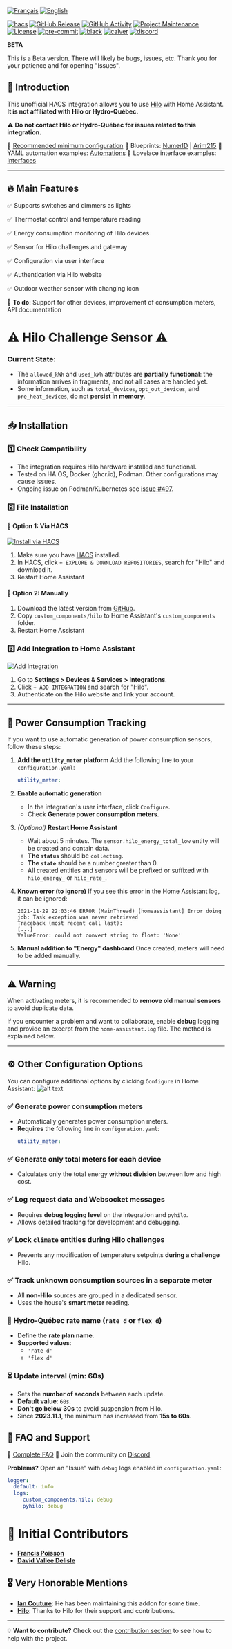 [![Français][Françaisshield]][Français]
[![English][Englishshield]][English]

[![hacs][hacsbadge]][hacs]
[![GitHub Release][releases-shield]][releases]
[![GitHub Activity][commits-shield]][commits]
[![Project Maintenance][maintenance-shield]][user_profile]
[![License][license-shield]][license]
[![pre-commit][pre-commit-shield]][pre-commit]
[![black][black-shield]][black]
[![calver][calver-shield]][calver]
[![discord][discord-shield]][discord]

**BETA**

This is a Beta version. There will likely be bugs, issues, etc. Thank you for your patience and for opening "Issues".






## 📌 Introduction
This unofficial HACS integration allows you to use [Hilo](https://www.hiloenergie.com/fr-ca/) with Home Assistant. **It is not affiliated with Hilo or Hydro-Québec.**

**⚠️ Do not contact Hilo or Hydro-Québec for issues related to this integration.**

🔗 [Recommended minimum configuration](https://github.com/dvd-dev/hilo/wiki/FAQ-%E2%80%90-Français#avez-vous-une-configuration-recommandée)
🔗 Blueprints: [NumerID](https://github.com/NumerID/blueprint_hilo) | [Arim215](https://github.com/arim215/ha-hilo-blueprints)
🔗 YAML automation examples: [Automations](https://github.com/dvd-dev/hilo/tree/main/doc/automations)
🔗 Lovelace interface examples: [Interfaces](https://github.com/dvd-dev/hilo/wiki/Utilisation)

---

## 🔥 Main Features
✅ Supports switches and dimmers as lights

✅ Thermostat control and temperature reading

✅ Energy consumption monitoring of Hilo devices

✅ Sensor for Hilo challenges and gateway

✅ Configuration via user interface

✅ Authentication via Hilo website

✅ Outdoor weather sensor with changing icon


📌 **To do**: Support for other devices, improvement of consumption meters, API documentation

# ⚠️ Hilo Challenge Sensor ⚠️

### Current State:
- The `allowed_kWh` and `used_kWh` attributes are **partially functional**: the information arrives in fragments, and not all cases are handled yet.
- Some information, such as `total_devices`, `opt_out_devices`, and `pre_heat_devices`, do not **persist in memory**.

---

## 📥 Installation
### 1️⃣ Check Compatibility
- The integration requires Hilo hardware installed and functional.
- Tested on HA OS, Docker (ghcr.io), Podman. Other configurations may cause issues.
- Ongoing issue on Podman/Kubernetes see [issue #497](https://github.com/dvd-dev/hilo/issues/497).

### 2️⃣ File Installation
#### 🔹 Option 1: Via HACS
[![Install via HACS](https://my.home-assistant.io/badges/hacs_repository.svg)](https://my.home-assistant.io/redirect/hacs_repository/?owner=dvd-dev&repository=hilo&category=integration)

1. Make sure you have [HACS](https://hacs.xyz/docs/use/download/download/) installed.
2. In HACS, click `+ EXPLORE & DOWNLOAD REPOSITORIES`, search for "Hilo" and download it.
3. Restart Home Assistant

#### 🔹 Option 2: Manually
1. Download the latest version from [GitHub](https://github.com/dvd-dev/hilo/releases/latest).
2. Copy `custom_components/hilo` to Home Assistant's `custom_components` folder.
3. Restart Home Assistant

### 3️⃣ Add Integration to Home Assistant
[![Add Integration](https://my.home-assistant.io/badges/config_flow_start.svg)](https://my.home-assistant.io/redirect/config_flow_start/?domain=hilo)

1. Go to **Settings > Devices & Services > Integrations**.
2. Click `+ ADD INTEGRATION` and search for "Hilo".
3. Authenticate on the Hilo website and link your account.

---

## 📌 Power Consumption Tracking
If you want to use automatic generation of power consumption sensors, follow these steps:

1. **Add the `utility_meter` platform**
   Add the following line to your `configuration.yaml`:
   ```yaml
   utility_meter:
   ```

2. **Enable automatic generation**
   - In the integration's user interface, click `Configure`.
   - Check **Generate power consumption meters**.

3. *(Optional)* **Restart Home Assistant**
   - Wait about 5 minutes. The `sensor.hilo_energy_total_low` entity will be created and contain data.
   - **The `status`** should be `collecting`.
   - **The `state`** should be a number greater than 0.
   - All created entities and sensors will be prefixed or suffixed with `hilo_energy_` or `hilo_rate_`.

4. **Known error (to ignore)**
   If you see this error in the Home Assistant log, it can be ignored:
   ```
   2021-11-29 22:03:46 ERROR (MainThread) [homeassistant] Error doing job: Task exception was never retrieved
   Traceback (most recent call last):
   [...]
   ValueError: could not convert string to float: 'None'
   ```

5. **Manual addition to "Energy" dashboard**
   Once created, meters will need to be added manually.

---

## ⚠️ Warning
When activating meters, it is recommended to **remove old manual sensors** to avoid duplicate data.

If you encounter a problem and want to collaborate, enable **debug** logging and provide an excerpt from the `home-assistant.log` file. The method is explained below.

---

## ⚙️ Other Configuration Options
You can configure additional options by clicking `Configure` in Home Assistant:
![alt text](image.png)
### ✅ **Generate power consumption meters**
- Automatically generates power consumption meters.
- **Requires** the following line in `configuration.yaml`:
  ```yaml
  utility_meter:
  ```

### ✅ **Generate only total meters for each device**
- Calculates only the total energy **without division** between low and high cost.

### ✅ **Log request data and Websocket messages**
- Requires **debug logging level** on the integration and `pyhilo`.
- Allows detailed tracking for development and debugging.

### ✅ **Lock `climate` entities during Hilo challenges**
- Prevents any modification of temperature setpoints **during a challenge** Hilo.

### ✅ **Track unknown consumption sources in a separate meter**
- All **non-Hilo** sources are grouped in a dedicated sensor.
- Uses the house's **smart meter** reading.

### 📌 **Hydro-Québec rate name** (`rate d` or `flex d`)
- Define the **rate plan name**.
- **Supported values**:
  - `'rate d'`
  - `'flex d'`

### ⏳ **Update interval (min: 60s)**
- Sets the **number of seconds** between each update.
- **Default value**: `60s`.
- **Don't go below 30s** to avoid suspension from Hilo.
- Since **2023.11.1**, the minimum has increased from **15s to 60s**.

## 📌 FAQ and Support
🔗 [Complete FAQ](https://github.com/dvd-dev/hilo/wiki/FAQ)
💬 Join the community on [Discord](https://discord.gg/MD5ydRJxpc)

**Problems?** Open an "Issue" with `debug` logs enabled in `configuration.yaml`:
```yaml
logger:
  default: info
  logs:
     custom_components.hilo: debug
     pyhilo: debug
```

# 👥 Initial Contributors

- **[Francis Poisson](https://github.com/francispoisson/)**
- **[David Vallee Delisle](https://github.com/valleedelisle/)**

## 🎖️ Very Honorable Mentions

- **[Ian Couture](https://github.com/ic-dev21/)**: He has been maintaining this addon for some time.
- **[Hilo](https://www.hiloenergie.com)**: Thanks to Hilo for their support and contributions.

---
💡 **Want to contribute?** Check out the [contribution section](/CONTRIBUTING.md) to see how to help with the project.

[integration_blueprint]: https://github.com/custom-components/integration_blueprint
[commits-shield]: https://img.shields.io/github/commit-activity/y/dvd-dev/hilo.svg?style=for-the-badge
[commits]: https://github.com/dvd-dev/hilo/commits/main
[hacs]: https://hacs.xyz
[hacsbadge]: https://img.shields.io/badge/HACS-Default-41BDF5.svg?style=for-the-badge
[license]: https://github.com/dvd-dev/hilo/blob/main/LICENSE
[license-shield]: https://img.shields.io/github/license/dvd-dev/hilo.svg?style=for-the-badge
[maintenance-shield]: https://img.shields.io/badge/maintainer-%40dvd--dev-blue.svg?style=for-the-badge
[releases-shield]: https://img.shields.io/github/release/dvd-dev/hilo.svg?style=for-the-badge
[releases]: https://github.com/dvd-dev/hilo/releases
[user_profile]: https://github.com/dvd-dev
[pre-commit-shield]: https://img.shields.io/badge/pre--commit-enabled-brightgreen?logo=pre-commit&logoColor=white&style=for-the-badge
[pre-commit]: https://github.com/pre-commit/pre-commit
[calver-shield]: https://img.shields.io/badge/calver-YYYY.MM.Micro-22bfda.svg?style=for-the-badge
[calver]: http://calver.org/
[black-shield]: https://img.shields.io/badge/code%20style-black-000000.svg?style=for-the-badge
[black]: https://github.com/psf/black
[discord-shield]: https://img.shields.io/badge/discord-Chat-green?logo=discord&style=for-the-badge
[discord]: https://discord.gg/MD5ydRJxpc
[Englishshield]: https://img.shields.io/badge/en-English-red?style=for-the-badge
[English]: https://github.com/dvd-dev/hilo/blob/main/README.en.md
[Françaisshield]: https://img.shields.io/badge/fr-Français-blue?style=for-the-badge
[Français]: https://github.com/dvd-dev/hilo/blob/main/README.md
